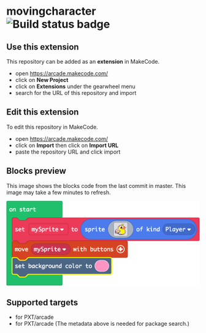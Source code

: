 # movingcharacter ![Build status badge](https://github.com/alilholt/movingcharacter/workflows/MakeCode/badge.svg)



## Use this extension

This repository can be added as an **extension** in MakeCode.

* open https://arcade.makecode.com/
* click on **New Project**
* click on **Extensions** under the gearwheel menu
* search for the URL of this repository and import

## Edit this extension

To edit this repository in MakeCode.

* open https://arcade.makecode.com/
* click on **Import** then click on **Import URL**
* paste the repository URL and click import

## Blocks preview

This image shows the blocks code from the last commit in master.
This image may take a few minutes to refresh.

![A rendered view of the blocks](https://github.com/alilholt/movingcharacter/raw/master/.makecode/blocks.png)

## Supported targets

* for PXT/arcade
* for PXT/arcade
(The metadata above is needed for package search.)

